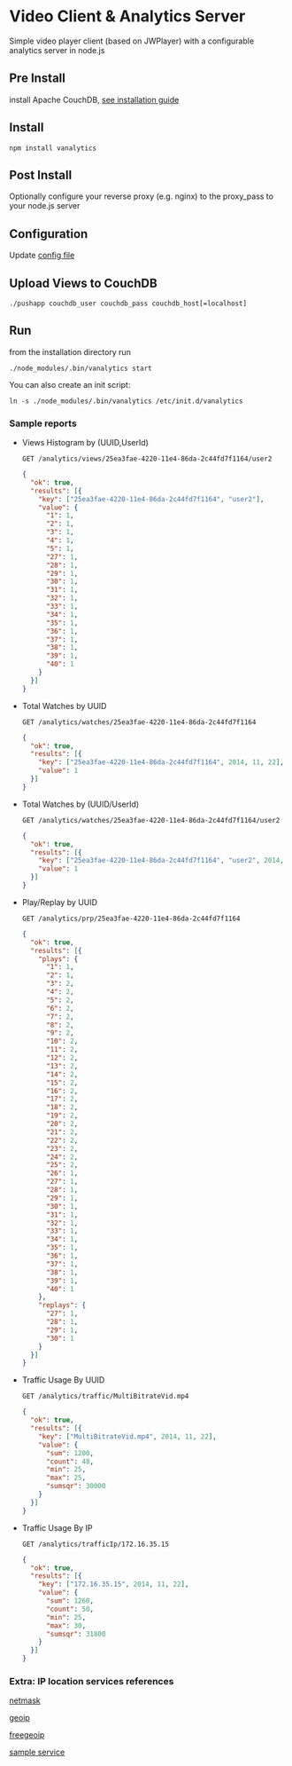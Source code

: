 # Video Client & Analytics Server #
  
  Simple video player client (based on JWPlayer) with a configurable analytics server in node.js

## Pre Install ##
  install Apache CouchDB, [see installation guide](https://github.com/abanppc/sysCouchLog/wiki/Installing-on-CentOS-7)
   
## Install ##

    npm install vanalytics


## Post Install ##

  Optionally configure your reverse proxy (e.g. nginx) to the proxy_pass to your node.js server


## Configuration ##

  Update [config file](config.js)


## Upload Views to CouchDB ##

    ./pushapp couchdb_user couchdb_pass couchdb_host[=localhost]
    

## Run ##
from the installation directory run
    
    ./node_modules/.bin/vanalytics start
    
    
You can also create an init script:
    
    ln -s ./node_modules/.bin/vanalytics /etc/init.d/vanalytics
    

### Sample reports ###

 * Views Histogram by (UUID,UserId)

    `GET /analytics/views/25ea3fae-4220-11e4-86da-2c44fd7f1164/user2`


    ```json
    {
      "ok": true,
      "results": [{
        "key": ["25ea3fae-4220-11e4-86da-2c44fd7f1164", "user2"],
        "value": {
          "1": 1,
          "2": 1,
          "3": 1,
          "4": 1,
          "5": 1,
          "27": 1,
          "28": 1,
          "29": 1,
          "30": 1,
          "31": 1,
          "32": 1,
          "33": 1,
          "34": 1,
          "35": 1,
          "36": 1,
          "37": 1,
          "38": 1,
          "39": 1,
          "40": 1
        }
      }]
    }
    ```


 * Total Watches by UUID

    `GET /analytics/watches/25ea3fae-4220-11e4-86da-2c44fd7f1164`

    ```json
    {
      "ok": true,
      "results": [{
        "key": ["25ea3fae-4220-11e4-86da-2c44fd7f1164", 2014, 11, 22],
        "value": 1
      }]
    }
    ```


 * Total Watches by (UUID/UserId)

    `GET /analytics/watches/25ea3fae-4220-11e4-86da-2c44fd7f1164/user2`

    ```json
    {
      "ok": true,
      "results": [{
        "key": ["25ea3fae-4220-11e4-86da-2c44fd7f1164", "user2", 2014, 11],
        "value": 1
      }]
    }
    ```


 * Play/Replay by UUID

    `GET /analytics/prp/25ea3fae-4220-11e4-86da-2c44fd7f1164`

    ```json
    {
      "ok": true,
      "results": [{
        "plays": {
          "1": 1,
          "2": 1,
          "3": 2,
          "4": 2,
          "5": 2,
          "6": 2,
          "7": 2,
          "8": 2,
          "9": 2,
          "10": 2,
          "11": 2,
          "12": 2,
          "13": 2,
          "14": 2,
          "15": 2,
          "16": 2,
          "17": 2,
          "18": 2,
          "19": 2,
          "20": 2,
          "21": 2,
          "22": 2,
          "23": 2,
          "24": 2,
          "25": 2,
          "26": 1,
          "27": 1,
          "28": 1,
          "29": 1,
          "30": 1,
          "31": 1,
          "32": 1,
          "33": 1,
          "34": 1,
          "35": 1,
          "36": 1,
          "37": 1,
          "38": 1,
          "39": 1,
          "40": 1
        },
        "replays": {
          "27": 1,
          "28": 1,
          "29": 1,
          "30": 1
        }
      }]
    }
    ```


 * Traffic Usage By UUID

    `GET /analytics/traffic/MultiBitrateVid.mp4`

    ```json
    {
      "ok": true,
      "results": [{
        "key": ["MultiBitrateVid.mp4", 2014, 11, 22],
        "value": {
          "sum": 1200,
          "count": 48,
          "min": 25,
          "max": 25,
          "sumsqr": 30000
        }
      }]
    }
    ```


 * Traffic Usage By IP

    `GET /analytics/trafficIp/172.16.35.15`

    ```json
    {
      "ok": true,
      "results": [{
        "key": ["172.16.35.15", 2014, 11, 22],
        "value": {
          "sum": 1260,
          "count": 50,
          "min": 25,
          "max": 30,
          "sumsqr": 31800
        }
      }]
    }
    ```



### Extra: IP location services references ###

  [netmask](https://github.com/rs/node-netmask)
  
  [geoip](http://www.telize.com/geoip?callback=?%22)
  
  [freegeoip](http://freegeoip.net/)
  
  [sample service](http://services.ce3c.be/ciprg/?countrys=IRAN+%28ISLAMIC+REPUBLIC+OF%29%2C&format=shareaza&format2=Country+%3A%3A+%7Bcountry%7D%0D%0AStart+IP+of+range+%3A%3A+%7Bstartip%7D%0D%0AEnd+IP+of+range+%3A%3A+%7Bendip%7D%0D%0ANetmask+%3A%3A+%7Bnetmask%7D%0D%0A)

